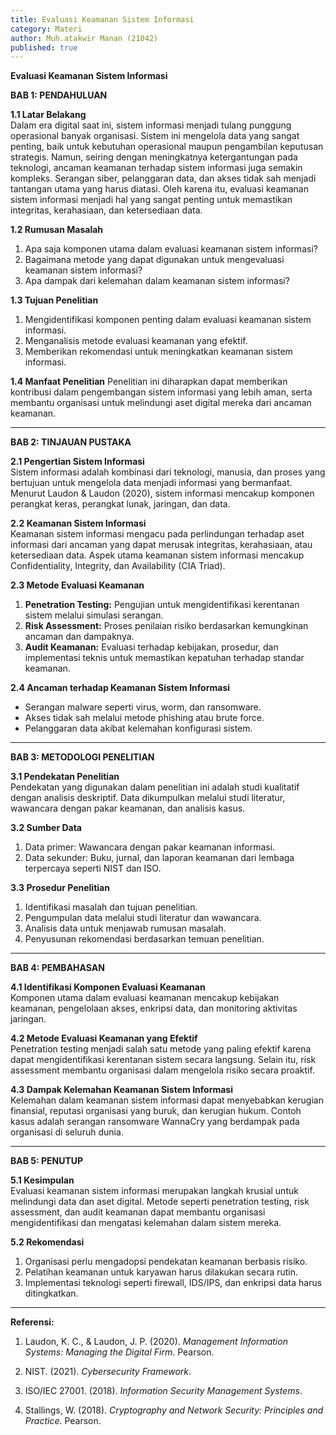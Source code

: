 ```yaml
---
title: Evaluasi Keamanan Sistem Informasi
category: Materi
author: Muh.atakwir Manan (21042)
published: true
---
```


**Evaluasi Keamanan Sistem Informasi**

**BAB 1: PENDAHULUAN**

**1.1 Latar Belakang**  
Dalam era digital saat ini, sistem informasi menjadi tulang punggung operasional banyak organisasi. Sistem ini mengelola data yang sangat penting, baik untuk kebutuhan operasional maupun pengambilan keputusan strategis. Namun, seiring dengan meningkatnya ketergantungan pada teknologi, ancaman keamanan terhadap sistem informasi juga semakin kompleks. Serangan siber, pelanggaran data, dan akses tidak sah menjadi tantangan utama yang harus diatasi. Oleh karena itu, evaluasi keamanan sistem informasi menjadi hal yang sangat penting untuk memastikan integritas, kerahasiaan, dan ketersediaan data.

**1.2 Rumusan Masalah**
1. Apa saja komponen utama dalam evaluasi keamanan sistem informasi?  
2. Bagaimana metode yang dapat digunakan untuk mengevaluasi keamanan sistem informasi?  
3. Apa dampak dari kelemahan dalam keamanan sistem informasi?

**1.3 Tujuan Penelitian**
1. Mengidentifikasi komponen penting dalam evaluasi keamanan sistem informasi.  
2. Menganalisis metode evaluasi keamanan yang efektif.  
3. Memberikan rekomendasi untuk meningkatkan keamanan sistem informasi.

**1.4 Manfaat Penelitian**
Penelitian ini diharapkan dapat memberikan kontribusi dalam pengembangan sistem informasi yang lebih aman, serta membantu organisasi untuk melindungi aset digital mereka dari ancaman keamanan.

---

**BAB 2: TINJAUAN PUSTAKA**

**2.1 Pengertian Sistem Informasi**  
Sistem informasi adalah kombinasi dari teknologi, manusia, dan proses yang bertujuan untuk mengelola data menjadi informasi yang bermanfaat. Menurut Laudon & Laudon (2020), sistem informasi mencakup komponen perangkat keras, perangkat lunak, jaringan, dan data.

**2.2 Keamanan Sistem Informasi**  
Keamanan sistem informasi mengacu pada perlindungan terhadap aset informasi dari ancaman yang dapat merusak integritas, kerahasiaan, atau ketersediaan data. Aspek utama keamanan sistem informasi mencakup Confidentiality, Integrity, dan Availability (CIA Triad).

**2.3 Metode Evaluasi Keamanan**
1. **Penetration Testing:** Pengujian untuk mengidentifikasi kerentanan sistem melalui simulasi serangan.  
2. **Risk Assessment:** Proses penilaian risiko berdasarkan kemungkinan ancaman dan dampaknya.  
3. **Audit Keamanan:** Evaluasi terhadap kebijakan, prosedur, dan implementasi teknis untuk memastikan kepatuhan terhadap standar keamanan.

**2.4 Ancaman terhadap Keamanan Sistem Informasi**
- Serangan malware seperti virus, worm, dan ransomware.  
- Akses tidak sah melalui metode phishing atau brute force.  
- Pelanggaran data akibat kelemahan konfigurasi sistem.

---

**BAB 3: METODOLOGI PENELITIAN**

**3.1 Pendekatan Penelitian**  
Pendekatan yang digunakan dalam penelitian ini adalah studi kualitatif dengan analisis deskriptif. Data dikumpulkan melalui studi literatur, wawancara dengan pakar keamanan, dan analisis kasus.

**3.2 Sumber Data**  
1. Data primer: Wawancara dengan pakar keamanan informasi.  
2. Data sekunder: Buku, jurnal, dan laporan keamanan dari lembaga terpercaya seperti NIST dan ISO.

**3.3 Prosedur Penelitian**  
1. Identifikasi masalah dan tujuan penelitian.  
2. Pengumpulan data melalui studi literatur dan wawancara.  
3. Analisis data untuk menjawab rumusan masalah.  
4. Penyusunan rekomendasi berdasarkan temuan penelitian.

---

**BAB 4: PEMBAHASAN**

**4.1 Identifikasi Komponen Evaluasi Keamanan**  
Komponen utama dalam evaluasi keamanan mencakup kebijakan keamanan, pengelolaan akses, enkripsi data, dan monitoring aktivitas jaringan.

**4.2 Metode Evaluasi Keamanan yang Efektif**  
Penetration testing menjadi salah satu metode yang paling efektif karena dapat mengidentifikasi kerentanan sistem secara langsung. Selain itu, risk assessment membantu organisasi dalam mengelola risiko secara proaktif.

**4.3 Dampak Kelemahan Keamanan Sistem Informasi**  
Kelemahan dalam keamanan sistem informasi dapat menyebabkan kerugian finansial, reputasi organisasi yang buruk, dan kerugian hukum. Contoh kasus adalah serangan ransomware WannaCry yang berdampak pada organisasi di seluruh dunia.

---

**BAB 5: PENUTUP**

**5.1 Kesimpulan**  
Evaluasi keamanan sistem informasi merupakan langkah krusial untuk melindungi data dan aset digital. Metode seperti penetration testing, risk assessment, dan audit keamanan dapat membantu organisasi mengidentifikasi dan mengatasi kelemahan dalam sistem mereka.

**5.2 Rekomendasi**  
1. Organisasi perlu mengadopsi pendekatan keamanan berbasis risiko.  
2. Pelatihan keamanan untuk karyawan harus dilakukan secara rutin.  
3. Implementasi teknologi seperti firewall, IDS/IPS, dan enkripsi data harus ditingkatkan.

---

**Referensi:**
1. Laudon, K. C., & Laudon, J. P. (2020). *Management Information Systems: Managing the Digital Firm*. Pearson.
2. NIST. (2021). *Cybersecurity Framework*.
3. ISO/IEC 27001. (2018). *Information Security Management Systems*.

   
5. Stallings, W. (2018). *Cryptography and Network Security: Principles and Practice*. Pearson.
